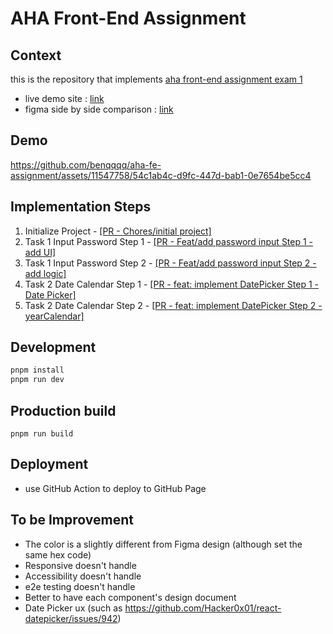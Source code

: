 # AHA Front-End Assignment

## Context

this is the repository that implements [aha front-end assignment exam 1](https://docs.google.com/document/d/1OfUtksOOGix-W81D6URAAtPOhabH_mcLEHEq5qZGMlg/edit)

- live demo site : [link](https://benqqqq.github.io/aha-fe-assignment/)
- figma side by side comparison : [link](<https://www.figma.com/file/RDeMksdEhjhNKpISYGMkm8/Front-end-Exam-(Mitch-Wu)?type=design&node-id=6083%3A309&t=tH2GXLqIwh3dqMVI-1>)

## Demo


https://github.com/benqqqq/aha-fe-assignment/assets/11547758/54c1ab4c-d9fc-447d-bab1-0e7654be5cc4



## Implementation Steps

1. Initialize Project - [[PR - Chores/initial project]](https://github.com/benqqqq/aha-fe-assignment/pull/1)
2. Task 1 Input Password Step 1 - [[PR - Feat/add password input Step 1 - add UI]](https://github.com/benqqqq/aha-fe-assignment/pull/2)
3. Task 1 Input Password Step 2 - [[PR - Feat/add password input Step 2 - add logic]](https://github.com/benqqqq/aha-fe-assignment/pull/6)
4. Task 2 Date Calendar Step 1 - [[PR - feat: implement DatePicker Step 1 - Date Picker]](https://github.com/benqqqq/aha-fe-assignment/pull/7)
5. Task 2 Date Calendar Step 2 - [[PR - feat: implement DatePicker Step 2 - yearCalendar]](https://github.com/benqqqq/aha-fe-assignment/pull/8)

## Development

```bash
pnpm install
pnpm run dev
```

## Production build

```base
pnpm run build
```

## Deployment

- use GitHub Action to deploy to GitHub Page

## To be Improvement

- The color is a slightly different from Figma design (although set the same hex code)
- Responsive doesn't handle
- Accessibility doesn't handle
- e2e testing doesn't handle
- Better to have each component's design document
- Date Picker ux (such as https://github.com/Hacker0x01/react-datepicker/issues/942)
